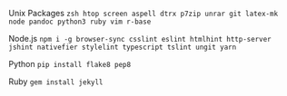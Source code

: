 Unix Packages
`zsh htop screen aspell dtrx p7zip unrar git latex-mk node pandoc python3 ruby vim r-base`


Node.js
`npm i -g browser-sync csslint eslint htmlhint http-server jshint nativefier stylelint typescript tslint ungit yarn`


Python
`pip install flake8 pep8`


Ruby
`gem install jekyll`
